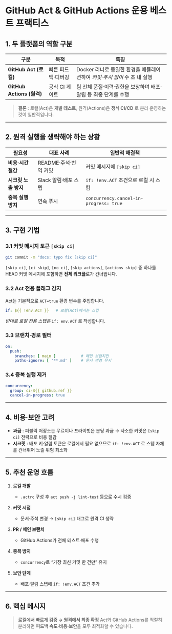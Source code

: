 # GitHub Act & GitHub Actions 운용 베스트 프랙티스

## 1. 두 플랫폼의 역할 구분
| 구분 | 목적 | 특징 |
|------|------|------|
| **GitHub Act (로컬)** | 빠른 피드백·디버깅 | Docker 러너로 동일한 환경을 에뮬레이션하여 *커밋·푸시 없이* 수 초 내 실행 |
| **GitHub Actions (원격)** | 공식 CI 게이트 | 팀 전체 품질·이력·권한을 보장하며 배포·알림 등 최종 단계를 수행 |

> **결론** : 로컬(Act)은 **개발 테스트**, 원격(Actions)은 **정식 CI/CD** 로 분리 운영하는 것이 일반적입니다.

---

## 2. 원격 실행을 생략해야 하는 상황
| 필요성 | 대표 사례 | 일반적 해결책 |
|--------|-----------|---------------|
| **비용·시간 절감** | README·주석·번역 커밋 | 커밋 메시지에 `[skip ci]` |
| **시크릿 노출 방지** | Slack 알림·배포 스텝 | `if: !env.ACT` 조건으로 로컬 시 스킵 |
| **중복 실행 방지** | 연속 푸시 | `concurrency.cancel-in-progress: true` |

---

## 3. 구현 기법

### 3.1 커밋 메시지 토큰 `[skip ci]`
```bash
git commit -m "docs: typo fix [skip ci]"
````

`[skip ci]`, `[ci skip]`, `[no ci]`, `[skip actions]`, `[actions skip]` 중 하나를 HEAD 커밋 메시지에 포함하면 **전체 워크플로**가 건너뜁니다.

### 3.2 Act 전용 플래그 감지

Act는 기본적으로 `ACT=true` 환경 변수를 주입합니다.

```yaml
if: ${{ !env.ACT }}   # 로컬(Act)에서는 스킵
```

*반대로 로컬 전용 스텝은* `if: env.ACT` 로 작성합니다.

### 3.3 브랜치·경로 필터

```yaml
on:
  push:
    branches: [ main ]           # 메인 브랜치만
    paths-ignore: [ '**.md' ]    # 문서 변경 무시
```

### 3.4 중복 실행 제거

```yaml
concurrency:
  group: ci-${{ github.ref }}
  cancel-in-progress: true
```

---

## 4. 비용·보안 고려

* **과금** : 퍼블릭 저장소는 무료이나 프라이빗은 분당 과금 → 사소한 커밋은 `[skip ci]` 전략으로 비용 절감
* **시크릿** : 배포 키·알림 토큰은 로컬에서 필요 없으므로 `if: !env.ACT` 로 스텝 자체를 건너뛰어 노출 위험 최소화

---

## 5. 추천 운영 흐름

1. **로컬 개발**

   * `.actrc` 구성 후 `act push -j lint-test` 등으로 수시 검증
2. **커밋 시점**

   * 문서·주석 변경 → `[skip ci]` 태그로 원격 CI 생략
3. **PR / 메인 브랜치**

   * GitHub Actions가 전체 테스트·배포 수행
4. **중복 방지**

   * `concurrency`로 “가장 최신 커밋 한 건만” 유지
5. **보안 단계**

   * 배포·알림 스텝에 `if: !env.ACT` 조건 추가

---

## 6. 핵심 메시지

> **로컬에서 빠르게 검증 → 원격에서 최종 확정**
> Act와 GitHub Actions를 적절히 분리하면 **피드백 속도·비용·보안**을 모두 최적화할 수 있습니다.